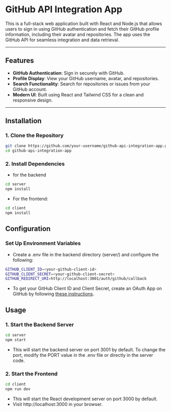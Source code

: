 # GitHub API Integration App

This is a full-stack web application built with React and Node.js that allows users to sign in using GitHub authentication and fetch their GitHub profile information, including their avatar and repositories. The app uses the GitHub API for seamless integration and data retrieval.

---

## Features

- **GitHub Authentication**: Sign in securely with GitHub.
- **Profile Display**: View your GitHub username, avatar, and repositories.
- **Search Functionality**: Search for repositories or issues from your GitHub account.
- **Modern UI**: Built using React and Tailwind CSS for a clean and responsive design.

---

## Installation

### 1. Clone the Repository
```bash
git clone https://github.com/your-username/github-api-integration-app.git
cd github-api-integration-app
```

### 2. Install Dependencies
- for the backend

```bash
cd server
npm install
```

- For the frontend:

```bash
cd client
npm install
```

## Configuration

### Set Up Environment Variables
- Create a .env file in the backend directory (server/) and configure the following:

```bash
GITHUB_CLIENT_ID=<your-github-client-id>
GITHUB_CLIENT_SECRET=<your-github-client-secret>
GITHUB_REDIRECT_URI=http://localhost:3001/auth/github/callback
```

- To get your GitHub Client ID and Client Secret, create an OAuth App on GitHub by following [these instructions](https://docs.github.com/en/apps/oauth-apps/building-oauth-apps/creating-an-oauth-app).

## Usage
### 1. Start the Backend Server

```bash
cd server
npm start
```

- This will start the backend server on port 3001 by default. To change the port, modify the PORT value in the .env file or directly in the server code.

### 2. Start the Frontend

```bash
cd client
npm run dev
```

- This will start the React development server on port 3000 by default.
- Visit http://localhost:3000 in your browser.
